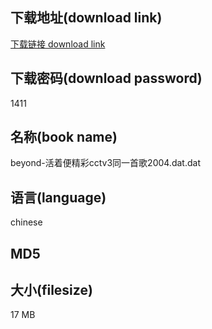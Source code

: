 ## 下载地址(download link)
[下载链接 download link](https://tutu365.netlify.app/?s=beyond-%E6%B4%BB%E7%9D%80%E4%BE%BF%E7%B2%BE%E5%BD%A9cctv3%E5%90%8C%E4%B8%80%E9%A6%96%E6%AD%8C2004.dat)

## 下载密码(download password)
1411

## 名称(book name)
beyond-活着便精彩cctv3同一首歌2004.dat.dat

## 语言(language)
chinese

## MD5


## 大小(filesize)
17 MB
